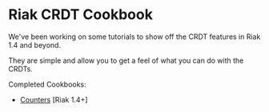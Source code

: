 Riak CRDT Cookbook
==================

We've been working on some tutorials to show off the CRDT features in Riak 1.4 and beyond.

They are simple and allow you to get a feel of what you can do with the CRDTs.

Completed Cookbooks:

- [Counters](counters) [Riak 1.4+]

